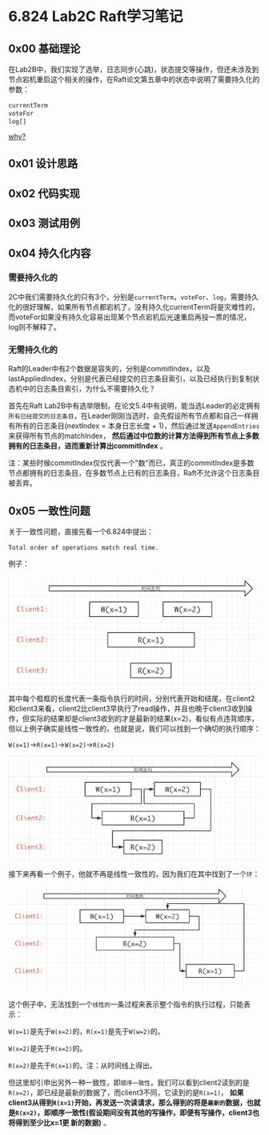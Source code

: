 # 6.824 Lab2C Raft学习笔记

## 0x00 基础理论

在Lab2B中，我们实现了选举，日志同步(心跳)，状态提交等操作，但还未涉及到节点宕机重启这个相关的操作，在Raft论文第五章中的状态中说明了需要持久化的参数：

```
currentTerm
voteFor
log[]
```
[why?](#0x04-持久化内容)

## 0x01 设计思路

## 0x02 代码实现

## 0x03 测试用例

## 0x04 持久化内容

### 需要持久化的

2C中我们需要持久化的只有3个，分别是`currentTerm`，`voteFor`、`log`，需要持久化的很好理解，如果所有节点都宕机了，没有持久化currentTerm将是灾难性的，而voteFor如果没有持久化容易出现某个节点宕机后光速重启再投一票的情况，log则不解释了。

### 无需持久化的

Raft的Leader中有2个数据是容失的，分别是commitIndex，以及lastAppliedIndex，分别是代表已经提交的日志条目索引，以及已经执行到复制状态机中的日志条目索引，为什么不需要持久化？

首先在Raft Lab2B中有选举限制，在论文5.4中有说明，能当选Leader的必定拥有`所有已经提交的日志条目`，在Leader刚刚当选时，会先假设所有节点都和自己一样拥有所有的日志条目(nextIndex = 本身日志长度 + 1)，然后通过发送`AppendEntries`来获得所有节点的matchIndex， __然后通过中位数的计算方法得到所有节点上多数拥有的日志条目，进而重新计算出commitIndex__ 。

注：某些时候commitIndex仅仅代表一个"数"而已，真正的commitIndex是多数节点都拥有的日志条目，在多数节点上已有的日志条目，Raft不允许这个日志条目被丢弃。

## 0x05 一致性问题

关于一致性问题，直接先看一个6.824中提出：

```
Total order of operations match real time.
```

例子：

![](./Raft_lab2C/1.png)
其中每个框框的长度代表一条指令执行的时间，分别代表开始和结尾，在client2和client3来看，client2比client3早执行了read操作，并且也晚于client3收到操作，但实际的结果却是client3收到的才是最新的结果(x=2)，看似有点违背顺序，但以上例子确实是线性一致性的，也就是说，我们可以找到一个确切的执行顺序：

`W(x=1)`->`R(x=1)`->`W(x=2)`->`R(x=2)`

![](./Raft_lab2C/2.png)

接下来再看一个例子，他就不再是线性一致性的，因为我们在其中找到了一个`环`：

![](./Raft_lab2C/3.png)

这个例子中，无法找到一个`线性的`一条过程来表示整个指令的执行过程，只能表示：

`W(x=1)`是先于`W(x=2)`的，`R(x=1)`是先于`W(w=2)`的。

`W(x=2)`是先于`R(x=2)`的。

`R(x=2)`是先于`R(x=1)`的。注：从时间线上得出。

但这里却引申出另外一种一致性，即`顺序一致性`，我们可以看到client2读到的是`R(x=2)`，即已经是最新的数据了，而client3不同，它读到的是`R(x=1)`， __如果client3从得到`R(x=1)`开始，再发送一次读请求，那么得到的将是`最新的`数据，也就是`R(x=2)`，即顺序一致性(假设期间没有其他的写操作，即便有写操作，client3也将得到至少比x=1更 新的数据)__ 。